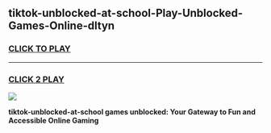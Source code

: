 
## tiktok-unblocked-at-school-Play-Unblocked-Games-Online-dltyn
<h3>
<a href="https://premium76.site?title=tiktok-unblocked-at-school&ref=25A">CLICK TO PLAY</a></h3>
<hr>

<h3>
<a href="https://premium76.site?title=tiktok-unblocked-at-school&ref=25A">CLICK 2 PLAY</a>
  
</h3>

<a href="https://premium76.site?title=tiktok-unblocked-at-school&ref=25A"><img src="https://clearcache.store/games.png"></a>


**tiktok-unblocked-at-school games unblocked: Your Gateway to Fun and Accessible Online Gaming**
